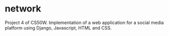 # network
Project 4 of CS50W. Implementation of a web application for a social media platform using Django, Javascript, HTML and CSS.
